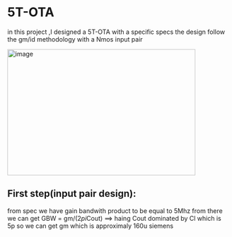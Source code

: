# 5T-OTA
in this project ,I designed a 5T-OTA with a specific specs the design follow the gm/id methodology with a Nmos input pair 

<img width="425" height="286" alt="image" src="https://github.com/user-attachments/assets/9117e7dc-4779-4397-b7da-8068f0e57459" />

## First step(input pair design):

from spec we have gain bandwith product to be equal to 5Mhz 
 from there we can get GBW = gm/(2*pi*Cout)   ==> haing Cout dominated by Cl which is 5p so we can get gm which is  approximaly 160u siemens 
